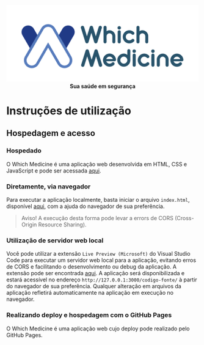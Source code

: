 <div align="center">

![](/documentos/img/logo.png)
**Sua saúde em segurança**

</div>

# Instruções de utilização

## Hospedagem e acesso

### Hospedado 

O Which Medicine é uma aplicação web desenvolvida em HTML, CSS e JavaScript e pode ser acessada [aqui](https://icei-puc-minas-pmv-ads.github.io/pmv-ads-2024-2-e1-proj-web-t1-pmv-ads-2024-2-e1-whichmedicine/codigo-fonte/).

### Diretamente, via navegador

Para executar a aplicação localmente, basta iniciar o arquivo `index.html`, disponível [aqui](codigo-fonte/index.html), com a ajuda do navegador de sua preferência.

> Aviso! A execução desta forma pode levar a errors de CORS (Cross-Origin Resource Sharing).

### Utilização de servidor web local

Você pode utilizar a extensão `Live Preview (Microsoft)` do Visual Studio Code para executar um servidor web local para a aplicação, evitando erros de CORS e facilitando o desenvolvimento ou debug da aplicação. A extensão pode ser encontrada [aqui](https://marketplace.visualstudio.com/items?itemName=ms-vscode.live-server). A aplicação será disponibilizada e estará acessível no endereço `http://127.0.0.1:3000/codigo-fonte/` à partir do navegador de sua preferência. Qualquer alteração em arquivos da aplicação refletirá automaticamente na aplicação em execução no navegador.

### Realizando deploy e hospedagem com o GitHub Pages

O Which Medicine é uma aplicação web cujo deploy pode realizado pelo GitHub Pages.
